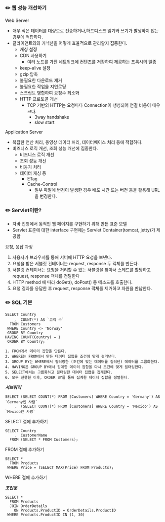 ### ✏️ 웹 성능 개선하기

Web Server
- 매우 작은 데이터를 대량으로 전송하거나,하드디스크 읽기와 쓰기가 발생하지 않는 경우에 적합하다.
- 클라이언트와의 커넥션을 어떻게 효율적으로 관리할지 집중한다.
  - 캐싱 설정
  - CDN 사용하기
    - 여러 노드를 가진 네트워크에 컨텐츠를 저장하여 제공하는 프록시의 일종
  - keep-alive 설정
  - gzip 압축
  - 불필요한 다운로드 제거
  - 불필요한 작업을 지연로딩
  - 스크립트 병합하여 요청수 최소화
  - HTTP 프로토콜 개선
    - TCP 기반의 HTTP는 요청마다 Connection이 생성되어 연결 비용이 매우 크다.
      - 3way handshake
      - slow start

Application Server
- 복잡한 연산 처리, 동영상 데이터 처리, 데이터베이스 처리 등에 적합하다.
- 비즈니스 로직 개선, 조회 성능 개선에 집중한다.
  - 비즈니스 로직 개선
  - 조회 성능 개선
  - 비동기 처리
  - 데이터 캐싱 등
    - ETag
    - Cache-Control
      - 일부 파일에 변경이 발생한 경우 배포 시간 또는 버전 등을 활용해 URL을 변경한다.

### ✏️ Servlet이란?

- 자바 진영에서 동적인 웹 페이지를 구현하기 위해 만든 표준 모델
- Servlet 표준에 대한 interface 구현체는 Servlet Container(tomcat, jetty)가 제공함

요청, 응답 과정

1. 사용자가 브라우저를 통해 서버에 HTTP 요청을 보낸다.
2. 요청을 받은 서블릿 컨테이너는 request, response 두 객체를 만든다.
3. 서블릿 컨테이너는 요청을 처리할 수 있는 서블릿을 찾아서 스레드를 할당하고 request, response 객체를 전달한다
4. HTTP method 에 따라 doGet(), doPost() 등 메소드를 호출한다.
5. 요청 결과를 응답한 후 request, response 객체를 제거하고 자원을 반납한다.

### ✏️ SQL 기본

```
SELECT Country
    ,  COUNT(*) AS `고객 수` 
  FROM Customers 
 WHERE Country <> 'Norway'
 GROUP BY Country
HAVING COUNT(Country) = 1
 ORDER BY Country;

1. FROM에서 데이터 집합을 만든다.
2. WHERE는 FROM에서 만든 데이터 집합을 조건에 맞게 걸러낸다.
3. GROUP BY는 WHERE에서 필터링한 (조건에 맞는 데이터를 걸러낸) 데이터를 그룹화한다.
4. HAVING은 GROUP BY에서 집계한 데이터 집합을 다시 조건에 맞게 필터링한다.
5. SELECT에서는 그룹화하고 필터링한 데이터 집합을 집계한다.
6. 모두 진행한 이후, ORDER BY를 통해 집계한 데이터 집합을 정렬한다.
```

***서브쿼리***
```
SELECT (SELECT COUNT(*) FROM [Customers] WHERE Country = 'Germany') AS `Germany인 사람`
    ,  (SELECT COUNT(*) FROM [Customers] WHERE Country = 'Mexico') AS `Mexico인 사람`
```
SELECT 절에 추가하기

```
SELECT Country
    ,  CustomerName
  FROM (SELECT * FROM Customers);

```
FROM 절에 추가하기

```
SELECT * 
  FROM Products 
 WHERE Price = (SELECT MAX(Price) FROM Products);

```
WHERE 절에 추가하기

***조인문***
```
SELECT * 
  FROM Products 
  JOIN OrderDetails 
    ON Products.ProductID = OrderDetails.ProductID 
 WHERE Products.ProductID IN (1, 30)
```

